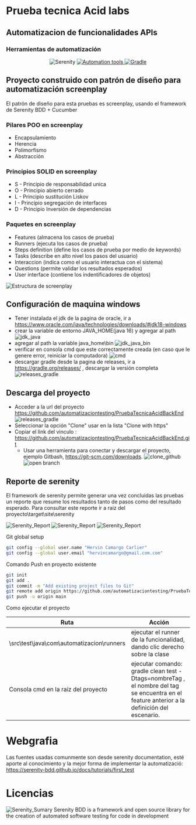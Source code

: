 # Prueba tecnica Acid labs
## Automatizacion de funcionalidades APIs

### Herramientas de automatización
<p align="center">
  <a href="https://serenity-bdd.github.io/theserenitybook/latest/index.html"> 
  </a>
  <img src="https://serenity-bdd.info/wp-content/uploads/elementor/thumbs/serenity-bdd-pac9onzlqv9ebi90cpg4zsqnp28x4trd1adftgkwbq.png" title="Serenity"> 
  </a>
  <a href="https://cucumber.io/">
  <img src="imagesReadme/automation_tools.png" title="Automation tools">
  </a>
  <a href="https://gradle.org/"> 
  <img src="https://gradle.org/images/gradle-knowledge-graph-logo.png?20170228" title="Gradle" > 
  </a> 
</p>

## Proyecto construido con patrón de diseño para automatización screenplay
El patrón de diseño para esta pruebas es screenplay, usando el framework de Serenity BDD + Cucumber
### Pilares POO en screenplay
- Encapsulamiento
- Herencia
- Polimorfismo
- Abstracción

### Principios SOLID en screenplay
- S -   Principio de responsabilidad unica
- O -  Principio abierto cerrado
- L  -   Principio sustitución Liskov
- I   -   Principio segregación  de interfaces
- D -  Principio Inversión de dependencias

### Paquetes en screenplay
- Features (almacena los casos de prueba)
- Runners (ejecuta los casos de prueba)
- Steps definition (define los casos de prueba por medio de keywords)
- Tasks (describe en alto nivel los pasos del usuario)
- Interaccion (indica como el usuario interactua con el sistema)
- Questions (permite validar los resultados esperados)
- User interface (contiene los indentificadores de objetos)

![Estructura de screenplay](imagesReadme/screenplay_tree.png)

## Configuración de maquina windows
- Tener instalada el jdk de la pagina de oracle, ir a https://www.oracle.com/java/technologies/downloads/#jdk18-windows
- crear la variable de entorno JAVA_HOME(java 16) y agregar al path
  ![jdk_java](imagesReadme/java_home.png)
- agregar al path la variable java_home\bin
  ![jdk_java_bin](imagesReadme/java_home_bin.png)
- verificar en consola cmd que este correctamente creada (en caso que le genere error, reiniciar la computadora)
  ![cmd](imagesReadme/version_java_cmd.png)
- descargar gradle desde la pagina de releases, ir a https://gradle.org/releases/ , descargar la versión completa
  ![releases_gradle](imagesReadme/releases_gradle.png)

## Descarga del proyecto

- Acceder a la url del proyecto https://github.com/automatizaciontesting/PruebaTecnicaAcidBackEnd
  ![releases_gradle](imagesReadme/clone_gitbash.png)
- Seleccionar la opción "Clone" usar en la lista "Clone with https"
- Copiar el link del vinculo :  https://github.com/automatizaciontesting/PruebaTecnicaAcidBackEnd.git
    - Usar una herramienta para conectar y descargar el proyecto, ejemplo Gitbash, https://git-scm.com/downloads.
      ![clone_github](imagesReadme/clone_gitbash.png)
      ![open branch](imagesReadme/gitbash_open_branch.png)

## Reporte de serenity
El framework de serenity permite generar una vez concluidas las pruebas un reporte que resume los resultados tanto de pasos como del resultado esperado.
Para consultar este reporte ir a raiz del proyecto\target\site\serenity

![Serenity_Report](imagesReadme/serenity_report1.png)
![Serenity_Report](imagesReadme/serenity_report2.png)
![Serenity_Report](imagesReadme/serenity_report3.png)



Git global setup
```sh
git config --global user.name "Hervin Camargo Carlier"
git config --global user.email "hervincamargo@gmail.com.com"
```

Comando Push en proyecto existente
```sh
git init
git add .
git commit -m "Add existing project files to Git"
git remote add origin https://github.com/automatizaciontesting/PruebaTecnicaAcidBackEnd.git
git push -u origin main
```
Como ejecutar el proyecto

| Ruta                                      | Acción                                                                                                                                      |
|-------------------------------------------|---------------------------------------------------------------------------------------------------------------------------------------------|
| \src\test\java\com\automatizacion\runners | ejecutar el runner de la funcionalidad, dando clic derecho sobre la clase                                                                   |
| Consola cmd en la raíz del proyecto       | ejecutar comando: gradle clean test -Dtags=nombreTag , el nombre del tag se encuentra en el feature anterior a la definición del escenario. |

# Webgrafia
Las fuentes usadas comunmente son desde serenity documentation, esté aporte al conocimiento y la mejor forma de implementar la automatizació: https://serenity-bdd.github.io/docs/tutorials/first_test
# Licencias

![Serenity_Sumary](imagesReadme/licence_serenity.png)
Serenity BDD is a framework and open source library for the creation of automated software testing for code in development
